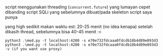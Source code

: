 script menggunakan threading (`concurrent.future`) yang lumayan cepet dibanding script SQLi yang sebelumnya dibuat/pada skeleton script saya punya

yang high sedikit makan waktu est: 20-25 menit (no idea kenapa) setelah dikasih thread, sebelumnya bisa 40-45 menit :<
```
python3 .\med.py -t localhost:4280 -s e70e732fdcaaa0fdcdb18b4d89e093d3
python3 .\med.py -t localhost:4280 -s e70e732fdcaaa0fdcdb18b4d89e093d3 -v (if you want use proxy)
```